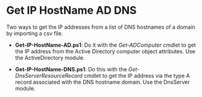 # Get IP HostName AD DNS

Two ways to get the IP addresses from a list of DNS hostnames of a domain by importing a csv file.

- **Get-IP-HostName-AD.ps1**: Do it with the *Get-ADComputer* cmdlet to get the IP address from the Active Directory computer object attributes. Use the ActiveDirectory module.

- **Get-IP-HostName-DNS.ps1**: Do this with the *Get-DnsServerResourceRecord* cmdlet to get the IP address via the type A record associated with the DNS hostname domain. Use the DnsServer module.